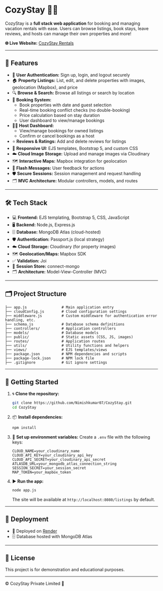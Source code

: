 # CozyStay 🏡✨

CozyStay is a **full stack web application** for booking and managing vacation rentals with ease. Users can browse listings, book stays, leave reviews, and hosts can manage their own properties and more!

**🌐 Live Website:** [CozyStay Rentals](https://wonderlust-q5tl.onrender.com/listings)

---

## 🚀 Features

- 🔐 **User Authentication:** Sign up, login, and logout securely
- 🏠 **Property Listings:** List, edit, and delete properties with images, geolocation (Mapbox), and price
- 🔍 **Browse & Search:** Browse all listings or search by location
- 📅 **Booking System:**
   - Book properties with date and guest selection
   - Real-time booking conflict checks (no double-booking)
   - Price calculation based on stay duration
   - User dashboard to view/manage bookings
- 👨‍💼 **Host Dashboard:**
   - View/manage bookings for owned listings
   - Confirm or cancel bookings as a host
- ⭐️ **Reviews & Ratings:** Add and delete reviews for listings
- 📱 **Responsive UI:** EJS templates, Bootstrap 5, and custom CSS
- ☁️ **Cloud Image Storage:** Upload and manage images via Cloudinary
- 🗺️ **Interactive Maps:** Mapbox integration for geolocation
- 💬 **Flash Messages:** User feedback for actions
- 🛡️ **Secure Sessions:** Session management and request handling
- 🗂️ **MVC Architecture:** Modular controllers, models, and routes

---

## 🛠️ Tech Stack

- 💻 **Frontend:** EJS templating, Bootstrap 5, CSS, JavaScript
- 🖥️ **Backend:** Node.js, Express.js
- 🗄️ **Database:** MongoDB Atlas (cloud-hosted)
- 🛡️ **Authentication:** Passport.js (local strategy)
- ☁️ **Cloud Storage:** Cloudinary (for property images)
- 🗺️ **Geolocation/Maps:** Mapbox SDK
- ✅ **Validation:** Joi
- 🧩 **Session Store:** connect-mongo
- 🗂️ **Architecture:** Model-View-Controller (MVC)

---

## 🗂️ Project Structure

```
├── app.js                # Main application entry
├── cloudConfig.js        # Cloud configuration settings
├── middleware.js         # Custom middleware for authentication error handling, etc.
├── schema.js             # Database schema definitions
├── controllers/          # Application controllers
├── models/               # Database models
├── public/               # Static assets (CSS, JS, images)
├── routes/               # Application routes
├── utils/                # Utility functions and helpers
├── views/                # EJS templates/views
├── package.json          # NPM dependencies and scripts
├── package-lock.json     # NPM lock file
├── .gitignore            # Git ignore settings
```

---

## 🏁 Getting Started

1. 🌀 **Clone the repository:**
   ```sh
   git clone https://github.com/Nimishkumar07/CozyStay.git
   cd CozyStay
   ```

2. 📦 **Install dependencies:**
   ```sh
   npm install
   ```

3. 🔑 **Set up environment variables:**
   Create a `.env` file with the following keys:
   ```env
   CLOUD_NAME=your_cloudinary_name
   CLOUD_API_KEY=your_cloudinary_api_key
   CLOUD_API_SECRET=your_cloudinary_api_secret
   ATLASDB_URL=your_mongodb_atlas_connection_string
   SESSION_SECRET=your_session_secret
   MAP_TOKEN=your_mapbox_token
   ```

4. ▶️ **Run the app:**
   ```sh
   node app.js
   ```
   The site will be available at `http://localhost:8080/listings` by default.

---

## 🚢 Deployment

- 🚀 Deployed on [Render](https://render.com/)
- 🗄️ Database hosted with MongoDB Atlas


---

## 📝 License

This project is for demonstration and educational purposes.

---

© CozyStay Private Limited 🏡
